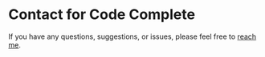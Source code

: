 # Contact for Code Complete

If you have any questions, suggestions, or issues, please feel free to [reach me](johnnynguyen.programmer@gmail.com).
